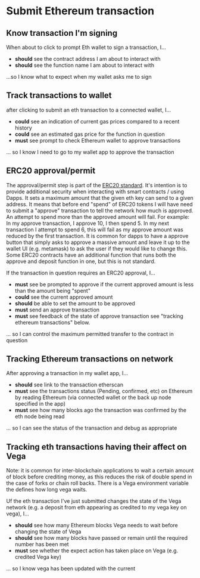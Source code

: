 # Submit Ethereum transaction

## Know transaction I'm signing
When about to click to prompt Eth wallet to sign a transaction, I...

- **should** see the contract address I am about to interact with
- **should** see the function name I am about to interact with

...so I know what to expect when my wallet asks me to sign
## Track transactions to wallet

after clicking to submit an eth transaction to a connected wallet, I...

- **could** see an indication of current gas prices compared to a recent history
- **could** see an estimated gas price for the function in question
- **must** see prompt to check Ethereum wallet to approve transactions

... so I know I need to go to my wallet app to approve the transaction

## ERC20 approval/permit

The approval/permit step is part of the [ERC20 standard](https://ethereum.org/en/developers/docs/standards/tokens/erc-20/). It's intention is to provide additional security when interacting with smart contracts / using Dapps. It sets a maximum amount that the given eth key can send to a given address. It means that before end "spend" of ERC20 tokens I will have need to submit a "approve" transaction to tell the network how much is approved. An attempt to spend more than the approved amount will fail.
For example: In my approve transaction, I approve 10, I then spend 5. In my next transaction I attempt to spend 6, this will fail as my approve amount was reduced by the first transaction.
It is common for dapps to have a approve button that simply asks to approve a massive amount and leave it up to the wallet UI (e.g. metamask) to ask the user if they would like to change this. 
Some ERC20 contracts have an additional function that runs both the approve and deposit function in one, but this is not standard.

If the transaction in question requires an ERC20 approval, I...

- **must** see be prompted to approve if the current approved amount is less than the amount being "spent"
- **could** see the current approved amount
- **should** be able to set the amount to be approved
- **must** send an approve transaction
- **must** see feedback of the state of approve transaction see "tracking ethereum transactions" below.

... so I can control the maximum permitted transfer to the contract in question

## Tracking Ethereum transactions on network

After approving a transaction in my wallet app, I...

- **should** see link to the transaction etherscan
- **must** see the transactions status (Pending, confirmed, etc) on Ethereum by reading Ethereum (via connected wallet or the back up node specified in the app) 
- **must** see how many blocks ago the transaction was confirmed by the eth node being read

... so I can see the status of the transaction and debug as appropriate
## Tracking eth transactions having their affect on Vega
Note: it is common for inter-blockchain applications to wait a certain amount of block before crediting money, as this reduces the risk of double spend in the case of forks or chain roll backs. There is a Vega environment variable the defines how long vega waits.

Uf the eth transaction I've just submitted changes the state of the Vega network (e.g. a deposit from eth appearing as credited to my vega key on vega), I...

- **should** see how many Ethereum blocks Vega needs to wait before changing the state of Vega
- **should** see how many blocks have passed or remain until the required number has been met
- **must** see whether the expect action has taken place on Vega (e.g. credited Vega key)

... so I know vega has been updated with the current 